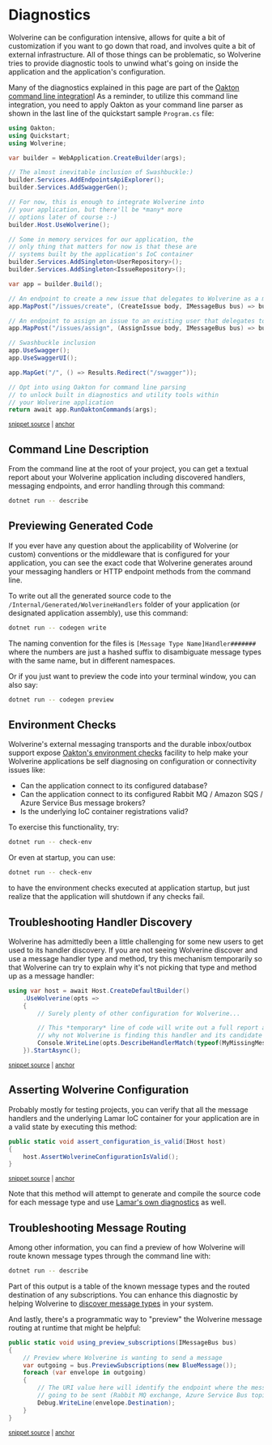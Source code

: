 # Diagnostics

Wolverine can be configuration intensive, allows for quite a bit of customization if you want to go down that road, and involves
quite a bit of external infrastructure. All of those things can be problematic, so Wolverine tries to provide diagnostic tools
to unwind what's going on inside the application and the application's configuration. 

Many of the diagnostics explained in this page are part of the [Oakton command line integration](https://jasperfx.github.io/oakton)l As a reminder,
to utilize this command line integration, you need to apply Oakton as your command line parser as shown in the last line of the quickstart
sample `Program.cs` file:

<!-- snippet: sample_Quickstart_Program -->
<a id='snippet-sample_quickstart_program'></a>
```cs
using Oakton;
using Quickstart;
using Wolverine;

var builder = WebApplication.CreateBuilder(args);

// The almost inevitable inclusion of Swashbuckle:)
builder.Services.AddEndpointsApiExplorer();
builder.Services.AddSwaggerGen();

// For now, this is enough to integrate Wolverine into
// your application, but there'll be *many* more
// options later of course :-)
builder.Host.UseWolverine();

// Some in memory services for our application, the
// only thing that matters for now is that these are
// systems built by the application's IoC container
builder.Services.AddSingleton<UserRepository>();
builder.Services.AddSingleton<IssueRepository>();

var app = builder.Build();

// An endpoint to create a new issue that delegates to Wolverine as a mediator
app.MapPost("/issues/create", (CreateIssue body, IMessageBus bus) => bus.InvokeAsync(body));

// An endpoint to assign an issue to an existing user that delegates to Wolverine as a mediator
app.MapPost("/issues/assign", (AssignIssue body, IMessageBus bus) => bus.InvokeAsync(body));

// Swashbuckle inclusion
app.UseSwagger();
app.UseSwaggerUI();

app.MapGet("/", () => Results.Redirect("/swagger"));

// Opt into using Oakton for command line parsing
// to unlock built in diagnostics and utility tools within
// your Wolverine application
return await app.RunOaktonCommands(args);
```
<sup><a href='https://github.com/JasperFx/wolverine/blob/main/src/Samples/Quickstart/Program.cs#L1-L43' title='Snippet source file'>snippet source</a> | <a href='#snippet-sample_quickstart_program' title='Start of snippet'>anchor</a></sup>
<!-- endSnippet -->

## Command Line Description

From the command line at the root of your project, you can get a textual report about your Wolverine application
including discovered handlers, messaging endpoints, and error handling through this command:

```bash
dotnet run -- describe
```

## Previewing Generated Code

If you ever have any question about the applicability of Wolverine (or custom) conventions or the middleware that
is configured for your application, you can see the exact code that Wolverine generates around your messaging handlers
or HTTP endpoint methods from the command line.

To write out all the generated source code to the `/Internal/Generated/WolverineHandlers` folder of your application (or designated application assembly),
use this command:

```bash
dotnet run -- codegen write
```

The naming convention for the files is `[Message Type Name]Handler#######` where the numbers are just a hashed suffix to disambiguate
message types with the same name, but in different namespaces.

Or if you just want to preview the code into your terminal window, you can also say:

```bash
dotnet run -- codegen preview
```

## Environment Checks

Wolverine's external messaging transports and the durable inbox/outbox support expose [Oakton's environment checks](https://jasperfx.github.io/oakton/guide/host/environment.html)
facility to help make your Wolverine applications be self diagnosing on configuration or connectivity issues like:

* Can the application connect to its configured database?
* Can the application connect to its configured Rabbit MQ / Amazon SQS / Azure Service Bus message brokers?
* Is the underlying IoC container registrations valid?

To exercise this functionality, try:

```bash
dotnet run -- check-env
```

Or even at startup, you can use:

```bash
dotnet run -- check-env
```

to have the environment checks executed at application startup, but just realize that the application will shutdown if any
checks fail.

## Troubleshooting Handler Discovery

Wolverine has admittedly been a little challenging for some new users to get used to its handler discovery. If you are not seeing
Wolverine discover and use a message handler type and method, try this mechanism temporarily so that Wolverine can
try to explain why it's not picking that type and method up as a message handler:

<!-- snippet: sample_describe_handler_match -->
<a id='snippet-sample_describe_handler_match'></a>
```cs
using var host = await Host.CreateDefaultBuilder()
    .UseWolverine(opts =>
    {
        // Surely plenty of other configuration for Wolverine...

        // This *temporary* line of code will write out a full report about why or 
        // why not Wolverine is finding this handler and its candidate handler messages
        Console.WriteLine(opts.DescribeHandlerMatch(typeof(MyMissingMessageHandler)));
    }).StartAsync();
```
<sup><a href='https://github.com/JasperFx/wolverine/blob/main/src/Samples/DocumentationSamples/HandlerDiscoverySamples.cs#L156-L168' title='Snippet source file'>snippet source</a> | <a href='#snippet-sample_describe_handler_match' title='Start of snippet'>anchor</a></sup>
<!-- endSnippet -->

## Asserting Wolverine Configuration

Probably mostly for testing projects, you can verify that all the message handlers and the underlying Lamar IoC container for your
application are in a valid state by executing this method:

<!-- snippet: sample_using_AssertWolverineConfigurationIsValid -->
<a id='snippet-sample_using_assertwolverineconfigurationisvalid'></a>
```cs
public static void assert_configuration_is_valid(IHost host)
{
    host.AssertWolverineConfigurationIsValid();
}
```
<sup><a href='https://github.com/JasperFx/wolverine/blob/main/src/Samples/DocumentationSamples/DiagnosticSamples.cs#L8-L15' title='Snippet source file'>snippet source</a> | <a href='#snippet-sample_using_assertwolverineconfigurationisvalid' title='Start of snippet'>anchor</a></sup>
<!-- endSnippet -->

Note that this method will attempt to generate and compile the source code for each message type and use [Lamar's own
diagnostics](https://jasperfx.github.io/lamar/guide/ioc/diagnostics/) as well.

## Troubleshooting Message Routing

Among other information, you can find a preview of how Wolverine will route known message types through the command line
with:

```bash
dotnet run -- describe
```

Part of this output is a table of the known message types and the routed destination of any subscriptions. You can enhance
this diagnostic by helping Wolverine to [discover message types](/guide/messages#message-discovery) in your system. 

And lastly, there's a programmatic way to "preview" the Wolverine message routing at runtime that might 
be helpful:

<!-- snippet: sample_using_preview_subscriptions -->
<a id='snippet-sample_using_preview_subscriptions'></a>
```cs
public static void using_preview_subscriptions(IMessageBus bus)
{
    // Preview where Wolverine is wanting to send a message
    var outgoing = bus.PreviewSubscriptions(new BlueMessage());
    foreach (var envelope in outgoing)
    {
        // The URI value here will identify the endpoint where the message is
        // going to be sent (Rabbit MQ exchange, Azure Service Bus topic, Kafka topic, local queue, etc.)
        Debug.WriteLine(envelope.Destination);
    }
}
```
<sup><a href='https://github.com/JasperFx/wolverine/blob/main/src/Testing/CoreTests/Runtime/Routing/routing_precedence.cs#L76-L90' title='Snippet source file'>snippet source</a> | <a href='#snippet-sample_using_preview_subscriptions' title='Start of snippet'>anchor</a></sup>
<!-- endSnippet -->

